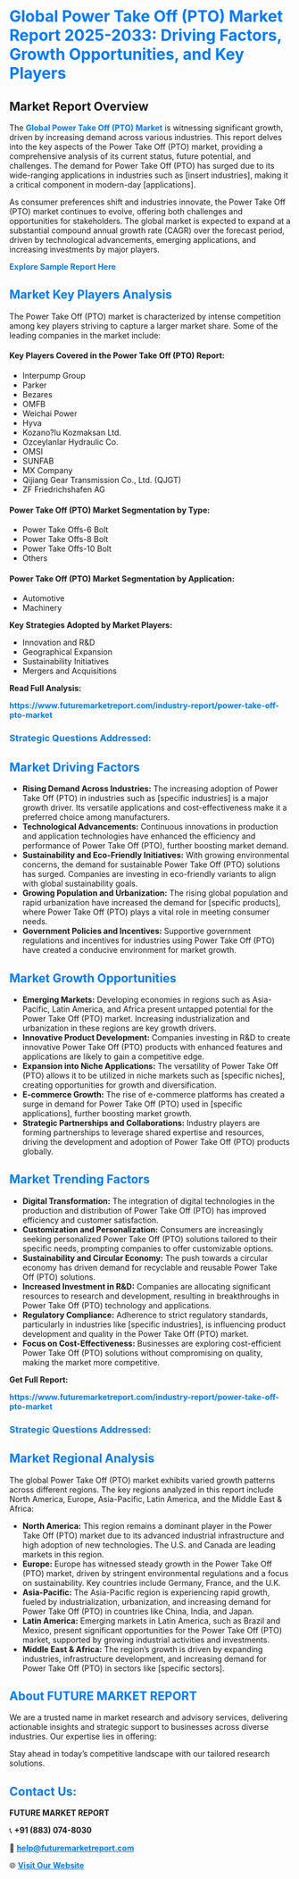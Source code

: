 <h1 style="color: #007BFF;">Global Power Take Off (PTO) Market Report 2025-2033: Driving Factors, Growth Opportunities, and Key Players</h1>

<section id="overview">
<h2>Market Report Overview</h2>
<p>The <a href="https://www.futuremarketreport.com/industry-report/power-take-off-pto-market" style="color: #007BFF; text-decoration: none;"><strong>Global Power Take Off (PTO) Market</strong></a> is witnessing significant growth, driven by increasing demand across various industries. This report delves into the key aspects of the Power Take Off (PTO) market, providing a comprehensive analysis of its current status, future potential, and challenges. The demand for Power Take Off (PTO) has surged due to its wide-ranging applications in industries such as [insert industries], making it a critical component in modern-day [applications].</p>
<p>As consumer preferences shift and industries innovate, the Power Take Off (PTO) market continues to evolve, offering both challenges and opportunities for stakeholders. The global market is expected to expand at a substantial compound annual growth rate (CAGR) over the forecast period, driven by technological advancements, emerging applications, and increasing investments by major players.</p>
</section>

<section id="overview">
<p><a href="https://www.futuremarketreport.com/request-sample/reportId=97037" style="color: #007BFF; text-decoration: none;"><strong>Explore Sample Report Here</strong></a></p>
</section>

<section id="key-players">
<h2 style="color: #007BFF;">Market Key Players Analysis</h2>
<p>The Power Take Off (PTO) market is characterized by intense competition among key players striving to capture a larger market share. Some of the leading companies in the market include:</p>
<h4>Key Players Covered in the Power Take Off (PTO) Report:</h4>
<ul><li>Interpump Group</li><li>Parker</li><li>Bezares</li><li>OMFB</li><li>Weichai Power</li><li>Hyva</li><li>Kozano?lu Kozmaksan Ltd.</li><li>Ozceylanlar Hydraulic Co.</li><li>OMSI</li><li>SUNFAB</li><li>MX Company</li><li>Qijiang Gear Transmission Co., Ltd. (QJGT)</li><li>ZF Friedrichshafen AG</li></ul>
<h4>Power Take Off (PTO) Market Segmentation by Type:</h4>
<ul><li>Power Take Offs-6 Bolt</li><li>Power Take Offs-8 Bolt</li><li>Power Take Offs-10 Bolt</li><li>Others</li></ul>

<h4>Power Take Off (PTO) Market Segmentation by Application:</h4>
<ul><li>Automotive</li><li>Machinery</li></ul>
<p><strong>Key Strategies Adopted by Market Players:</strong></p>
<ul>
<li>Innovation and R&D</li>
<li>Geographical Expansion</li>
<li>Sustainability Initiatives</li>
<li>Mergers and Acquisitions</li>
</ul>
</section>

<section>
<p><strong>Read Full Analysis: </strong></p><a href="https://www.futuremarketreport.com/industry-report/power-take-off-pto-market" style="color: #007BFF; text-decoration: none;"><strong>https://www.futuremarketreport.com/industry-report/power-take-off-pto-market</strong></a>
<h3 style="color: #007BFF;">Strategic Questions Addressed:</h3>
</section>

<section id="driving-factors">
<h2 style="color: #007BFF;">Market Driving Factors</h2>
<ul>
<li><strong>Rising Demand Across Industries:</strong> The increasing adoption of Power Take Off (PTO) in industries such as [specific industries] is a major growth driver. Its versatile applications and cost-effectiveness make it a preferred choice among manufacturers.</li>
<li><strong>Technological Advancements:</strong> Continuous innovations in production and application technologies have enhanced the efficiency and performance of Power Take Off (PTO), further boosting market demand.</li>
<li><strong>Sustainability and Eco-Friendly Initiatives:</strong> With growing environmental concerns, the demand for sustainable Power Take Off (PTO) solutions has surged. Companies are investing in eco-friendly variants to align with global sustainability goals.</li>
<li><strong>Growing Population and Urbanization:</strong> The rising global population and rapid urbanization have increased the demand for [specific products], where Power Take Off (PTO) plays a vital role in meeting consumer needs.</li>
<li><strong>Government Policies and Incentives:</strong> Supportive government regulations and incentives for industries using Power Take Off (PTO) have created a conducive environment for market growth.</li>
</ul>
</section>

<section id="growth-opportunities">
<h2 style="color: #007BFF;">Market Growth Opportunities</h2>
<ul>
<li><strong>Emerging Markets:</strong> Developing economies in regions such as Asia-Pacific, Latin America, and Africa present untapped potential for the Power Take Off (PTO) market. Increasing industrialization and urbanization in these regions are key growth drivers.</li>
<li><strong>Innovative Product Development:</strong> Companies investing in R&D to create innovative Power Take Off (PTO) products with enhanced features and applications are likely to gain a competitive edge.</li>
<li><strong>Expansion into Niche Applications:</strong> The versatility of Power Take Off (PTO) allows it to be utilized in niche markets such as [specific niches], creating opportunities for growth and diversification.</li>
<li><strong>E-commerce Growth:</strong> The rise of e-commerce platforms has created a surge in demand for Power Take Off (PTO) used in [specific applications], further boosting market growth.</li>
<li><strong>Strategic Partnerships and Collaborations:</strong> Industry players are forming partnerships to leverage shared expertise and resources, driving the development and adoption of Power Take Off (PTO) products globally.</li>
</ul>
</section>

<section id="trending-factors">
<h2 style="color: #007BFF;">Market Trending Factors</h2>
<ul>
<li><strong>Digital Transformation:</strong> The integration of digital technologies in the production and distribution of Power Take Off (PTO) has improved efficiency and customer satisfaction.</li>
<li><strong>Customization and Personalization:</strong> Consumers are increasingly seeking personalized Power Take Off (PTO) solutions tailored to their specific needs, prompting companies to offer customizable options.</li>
<li><strong>Sustainability and Circular Economy:</strong> The push towards a circular economy has driven demand for recyclable and reusable Power Take Off (PTO) solutions.</li>
<li><strong>Increased Investment in R&D:</strong> Companies are allocating significant resources to research and development, resulting in breakthroughs in Power Take Off (PTO) technology and applications.</li>
<li><strong>Regulatory Compliance:</strong> Adherence to strict regulatory standards, particularly in industries like [specific industries], is influencing product development and quality in the Power Take Off (PTO) market.</li>
<li><strong>Focus on Cost-Effectiveness:</strong> Businesses are exploring cost-efficient Power Take Off (PTO) solutions without compromising on quality, making the market more competitive.</li>
</ul>
</section>

<section>
<p><strong>Get Full Report: </strong></p><a href="https://www.futuremarketreport.com/industry-report/power-take-off-pto-market" style="color: #007BFF; text-decoration: none;"><strong>https://www.futuremarketreport.com/industry-report/power-take-off-pto-market</strong></a>
<h3 style="color: #007BFF;">Strategic Questions Addressed:</h3>
</section>


<section id="regional-analysis">
<h2 style="color: #007BFF;">Market Regional Analysis</h2>
<p>The global Power Take Off (PTO) market exhibits varied growth patterns across different regions. The key regions analyzed in this report include North America, Europe, Asia-Pacific, Latin America, and the Middle East & Africa:</p>
<ul>
<li><strong>North America:</strong> This region remains a dominant player in the Power Take Off (PTO) market due to its advanced industrial infrastructure and high adoption of new technologies. The U.S. and Canada are leading markets in this region.</li>
<li><strong>Europe:</strong> Europe has witnessed steady growth in the Power Take Off (PTO) market, driven by stringent environmental regulations and a focus on sustainability. Key countries include Germany, France, and the U.K.</li>
<li><strong>Asia-Pacific:</strong> The Asia-Pacific region is experiencing rapid growth, fueled by industrialization, urbanization, and increasing demand for Power Take Off (PTO) in countries like China, India, and Japan.</li>
<li><strong>Latin America:</strong> Emerging markets in Latin America, such as Brazil and Mexico, present significant opportunities for the Power Take Off (PTO) market, supported by growing industrial activities and investments.</li>
<li><strong>Middle East & Africa:</strong> The region’s growth is driven by expanding industries, infrastructure development, and increasing demand for Power Take Off (PTO) in sectors like [specific sectors].</li>
</ul>
</section>

<footer>
<h2 style="color: #007BFF;">About FUTURE MARKET REPORT</h2>
<p>We are a trusted name in market research and advisory services, delivering actionable insights and strategic support to businesses across diverse industries. Our expertise lies in offering:</p>

<p>Stay ahead in today’s competitive landscape with our tailored research solutions.</p>

<h2 style="color: #007BFF;">Contact Us:</h2>
<p><strong>FUTURE MARKET REPORT</strong></p>
<p>📞 <strong>+91 (883) 074-8030</strong></p>
<p>📧 <strong><a href="mailto:help@futuremarketreport.com" style="color: #007BFF;">help@futuremarketreport.com</a></strong></p>
<p>🌐 <strong><a href="https://www.futuremarketreport.com/" style="color: #007BFF;">Visit Our Website</a></strong></p>
</footer>